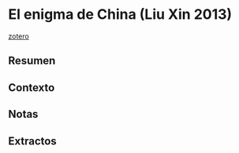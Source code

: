 # El enigma de China (Liu Xin 2013)

[zotero](zotero://select/items/@xin2013)

## Resumen

## Contexto

## Notas

## Extractos
